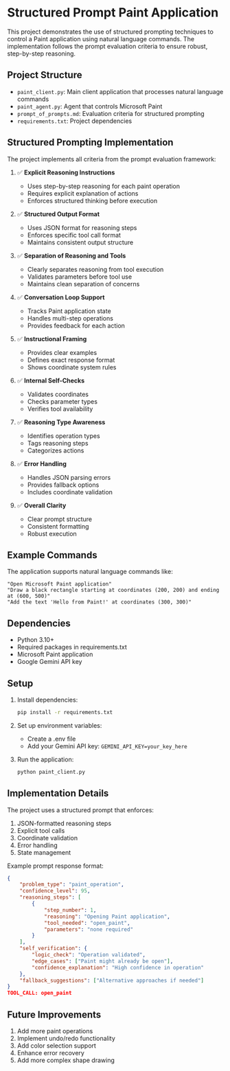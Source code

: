 # Structured Prompt Paint Application

This project demonstrates the use of structured prompting techniques to control a Paint application using natural language commands. The implementation follows the prompt evaluation criteria to ensure robust, step-by-step reasoning.

## Project Structure

- `paint_client.py`: Main client application that processes natural language commands
- `paint_agent.py`: Agent that controls Microsoft Paint
- `prompt_of_prompts.md`: Evaluation criteria for structured prompting
- `requirements.txt`: Project dependencies

## Structured Prompting Implementation

The project implements all criteria from the prompt evaluation framework:

1. ✅ **Explicit Reasoning Instructions**
   - Uses step-by-step reasoning for each paint operation
   - Requires explicit explanation of actions
   - Enforces structured thinking before execution

2. ✅ **Structured Output Format**
   - Uses JSON format for reasoning steps
   - Enforces specific tool call format
   - Maintains consistent output structure

3. ✅ **Separation of Reasoning and Tools**
   - Clearly separates reasoning from tool execution
   - Validates parameters before tool use
   - Maintains clean separation of concerns

4. ✅ **Conversation Loop Support**
   - Tracks Paint application state
   - Handles multi-step operations
   - Provides feedback for each action

5. ✅ **Instructional Framing**
   - Provides clear examples
   - Defines exact response format
   - Shows coordinate system rules

6. ✅ **Internal Self-Checks**
   - Validates coordinates
   - Checks parameter types
   - Verifies tool availability

7. ✅ **Reasoning Type Awareness**
   - Identifies operation types
   - Tags reasoning steps
   - Categorizes actions

8. ✅ **Error Handling**
   - Handles JSON parsing errors
   - Provides fallback options
   - Includes coordinate validation

9. ✅ **Overall Clarity**
   - Clear prompt structure
   - Consistent formatting
   - Robust execution

## Example Commands

The application supports natural language commands like:
```
"Open Microsoft Paint application"
"Draw a black rectangle starting at coordinates (200, 200) and ending at (600, 500)"
"Add the text 'Hello from Paint!' at coordinates (300, 300)"
```

## Dependencies

- Python 3.10+
- Required packages in requirements.txt
- Microsoft Paint application
- Google Gemini API key

## Setup

1. Install dependencies:
   ```bash
   pip install -r requirements.txt
   ```

2. Set up environment variables:
   - Create a .env file
   - Add your Gemini API key: `GEMINI_API_KEY=your_key_here`

3. Run the application:
   ```bash
   python paint_client.py
   ```

## Implementation Details

The project uses a structured prompt that enforces:
1. JSON-formatted reasoning steps
2. Explicit tool calls
3. Coordinate validation
4. Error handling
5. State management

Example prompt response format:
```json
{
    "problem_type": "paint_operation",
    "confidence_level": 95,
    "reasoning_steps": [
        {
            "step_number": 1,
            "reasoning": "Opening Paint application",
            "tool_needed": "open_paint",
            "parameters": "none required"
        }
    ],
    "self_verification": {
        "logic_check": "Operation validated",
        "edge_cases": ["Paint might already be open"],
        "confidence_explanation": "High confidence in operation"
    },
    "fallback_suggestions": ["Alternative approaches if needed"]
}
TOOL_CALL: open_paint
```

## Future Improvements

1. Add more paint operations
2. Implement undo/redo functionality
3. Add color selection support
4. Enhance error recovery
5. Add more complex shape drawing 